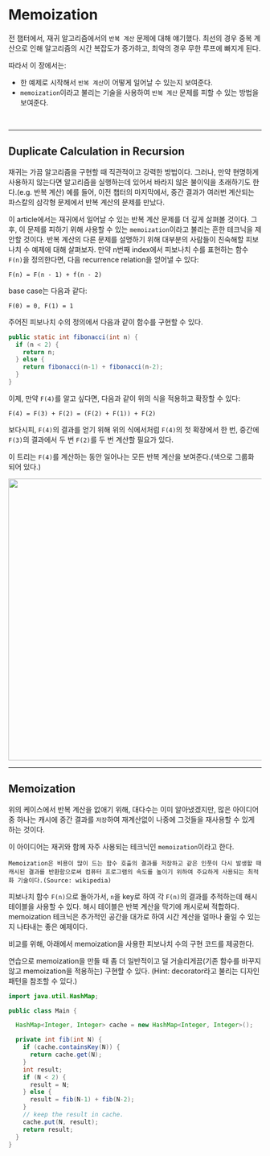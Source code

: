 # Memoization

전 챕터에서, 재귀 알고리즘에서의 `반복 계산` 문제에 대해 얘기했다.
최선의 경우 중복 계산으로 인해 알고리즘의 시간 복잡도가 증가하고,
최악의 경우 무한 루프에 빠지게 된다.

따라서 이 장에서는:

* 한 예제로 시작해서 `반복 계산`이 어떻게 일어날 수 있는지 보여준다.
* `memoization`이라고 불리는 기술을 사용하여 `반복 계산` 문제를 피할 수 있는 방법을 보여준다.

<br>

---

## Duplicate Calculation in Recursion

재귀는 가끔 알고리즘을 구현할 때 직관적이고 강력한 방법이다.
그러나, 만약 현명하게 사용하지 않는다면 알고리즘을 실행하는데 있어서 바라지 않은 불이익을 초래하기도 한다.(e.g. 반복 계산)
예를 들어, 이전 챕터의 마지막에서,
중간 결과가 여러번 계산되는 파스칼의 삼각형 문제에서 반복 계산의 문제를 만났다.

이 article에서는 재귀에서 일어날 수 있는 반복 계산 문제를 더 깊게 살펴볼 것이다.
그 후, 이 문제를 피하기 위해 사용할 수 있는 `memoization`이라고 불리는 흔한 테크닉을 제안할 것이다.
반복 계산의 다른 문제를 설명하기 위해 대부분의 사람들이 친숙해할 피보나치 수 예제에 대해 살펴보자.
만약 n번째 index에서 피보나치 수를 표현하는 함수 `F(n)`을 정의한다면, 다음 recurrence relation을 얻어낼 수 있다:

```text
F(n) = F(n - 1) + f(n - 2)
```

base case는 다음과 같다:

```text
F(0) = 0, F(1) = 1
```

주어진 피보나치 수의 정의에서 다음과 같이 함수를 구현할 수 있다.

```java
public static int fibonacci(int n) {
  if (n < 2) {
    return n;
  } else {
    return fibonacci(n-1) + fibonacci(n-2);
  }
}
```

이제, 만약 `F(4)`를 알고 싶다면, 다음과 같이 위의 식을 적용하고 확장할 수 있다:

```text
F(4) = F(3) + F(2) = (F(2) + F(1)) + F(2)
```

보다시피, `F(4)`의 결과를 얻기 위해 위의 식에서처럼 `F(4)`의 첫 확장에서 한 번, 중간에 `F(3)`의 결과에서 두 번 `F(2)`를 두 번 계산할 필요가 있다.

이 트리는 `F(4)`를 계산하는 동안 일어나는 모든 반복 계산을 보여준다.(색으로 그룹화 되어 있다.)

<img src="https://leetcode.com/explore/learn/card/recursion-i/255/recursion-memoization/Figures/recursion/fibonacci.png" width="560px">

<br>

---

## Memoization

위의 케이스에서 반복 계산을 없애기 위해, 대다수는 이미 알아냈겠지만,
많은 아이디어 중 하나는 캐시에 중간 결과를 `저장`하여 재계산없이 나중에 그것들을 재사용할 수 있게 하는 것이다.

이 아이디어는 재귀와 함께 자주 사용되는 테크닉인 `memoization`이라고 한다.

```text
Memoization은 비용이 많이 드는 함수 호출의 결과를 저장하고 같은 인풋이 다시 발생할 때 캐시된 결과를 반환함으로써 컴퓨터 프로그램의 속도를 높이기 위하여 주요하게 사용되는 최적화 기술이다.(Source: wikipedia)
```

피보나치 함수 `F(n)`으로 돌아가서, `n`을 key로 하여 각 `F(n)`의 결과를 추적하는데 해시 테이블을 사용할 수 있다.
해시 테이블은 반복 계산을 막기에 캐시로써 적합하다.
memoization 테크닉은 추가적인 공간을 대가로 하여 시간 계산을 얼마나 줄일 수 있는지 나타내는 좋은 예제이다.

비교를 위해, 아래에서 memoization을 사용한 피보나치 수의 구현 코드를 제공한다.

연습으로 memoization을 만들 때 좀 더 일반적이고 덜 거슬리게끔(기존 함수를 바꾸지 않고 memoization을 적용하는) 구현할 수 있다.
(Hint: decorator라고 불리는 디자인 패턴을 참조할 수 있다.)

```java
import java.util.HashMap;

public class Main {

  HashMap<Integer, Integer> cache = new HashMap<Integer, Integer>();

  private int fib(int N) {
    if (cache.containsKey(N)) {
      return cache.get(N);
    }
    int result;
    if (N < 2) {
      result = N;
    } else {
      result = fib(N-1) + fib(N-2);
    }
    // keep the result in cache.
    cache.put(N, result);
    return result;
  }
}
```
